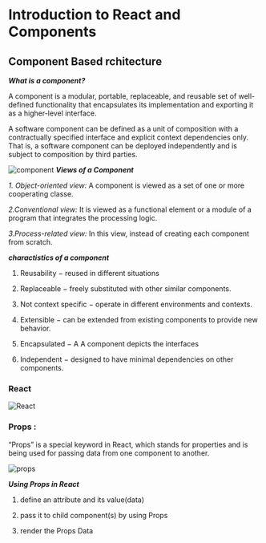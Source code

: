 # Introduction to React and Components
## Component Based rchitecture
***What is a component?***

A component is a modular, portable, replaceable, and reusable set of well-defined functionality that encapsulates its implementation and exporting it as a higher-level interface.

A software component can be defined as a unit of composition with a contractually specified interface and explicit context dependencies only. That is, a software component can be deployed independently and is subject to composition by third parties.


![component](https://www.kirupa.com/react/images/c_c_c_c_c_c_144.png)
***Views of a Component***

*1. Object-oriented view:*
  A component is viewed as a set of one or more cooperating classe.

*2.Conventional view:*  It is viewed as a functional element or a module of a program that integrates the processing logic.

*3.Process-related view:*  In this view, instead of creating each component from scratch.

***charactistics of a component***

1. Reusability − reused in different situations

2. Replaceable − freely substituted with other similar components.

3. Not context specific − operate in different environments and contexts.

4. Extensible − can be extended from existing components to provide new behavior.

5. Encapsulated − A A component depicts the interfaces

6. Independent − designed to have minimal dependencies on other components.


### React 

![React](https://miro.medium.com/max/976/1*fuQHMqS9s_xxmFKDDVDRjw.png)




### Props :
“Props” is a special keyword in React, which stands for properties and is being used for passing data from one component to another.


![props](https://dmitripavlutin.com/static/6d14625626a323816b47d301a6319626/05127/cover.png)

***Using Props in React***

1.  define an attribute and its value(data)

2.  pass it to child component(s) by using Props

3.  render the Props Data